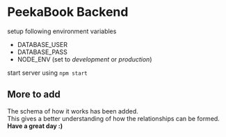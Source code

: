 # PeekaBook Backend

setup following environment variables
* DATABASE_USER
* DATABASE_PASS
* NODE_ENV (set to *development* or *production*)

start server using
`npm start`

## More to add

The schema of how it works has been added.
<br>
This gives a better understanding of how the relationships can be formed.
<br>
<b>Have a great day :)</b>
